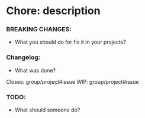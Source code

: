 # Chore: description

### BREAKING CHANGES:
* What you should do for fix it in your projects?

### Changelog:
* What was done?

Closes: group/project#issue
WIP: group/project#issue

### TODO:
* What should someone do?
